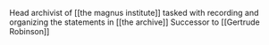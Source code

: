 Head archivist of [[the magnus institute]] tasked with recording and organizing the statements in [[the archive]]
Successor to [[Gertrude Robinson]]